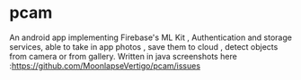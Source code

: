 # pcam
An android app implementing Firebase's ML Kit , Authentication and storage services, able to take in app photos , save them to cloud , detect objects from camera or from gallery.
Written in java
screenshots here :https://github.com/MoonlapseVertigo/pcam/issues
